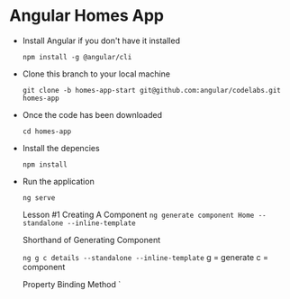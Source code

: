 # Angular Homes App

- Install Angular if you don't have it installed

  `npm install -g @angular/cli`

- Clone this branch to your local machine

  `git clone -b homes-app-start git@github.com:angular/codelabs.git homes-app`

- Once the code has been downloaded

  `cd homes-app`

- Install the depencies

  `npm install`

- Run the application

  `ng serve`

  Lesson #1 Creating A Component
  `ng generate component Home --standalone --inline-template`

  Shorthand of Generating Component

  `ng g c details --standalone --inline-template`
  g = generate
  c = component

  Property Binding Method
  `
